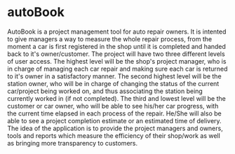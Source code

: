 # autoBook

AutoBook is a project management tool for auto repair owners. It is intented to give managers a way to measure the whole repair process,
from the moment a car is first registered in the shop until it is completed and handed back to it's owner/customer. The project will
have two three different levels of user access. The highest level will be the shop's project manager, who is in charge of managing each
car repair and making sure each car is returned to it's owner in a satisfactory manner. The second highest level will be the station owner,
who will be in charge of changing the status of the current car/project being worked on, and thus associating the station being currently
worked in (if not completed). The third and lowest level will be the customer or car owner, who will be able to see his/her car progress,
with the current time elapsed in each process of the repair. He/She will also be able to see a project completion estimate or an estimated 
time of delivery. The idea of the application is to provide the project managers and owners, tools and reports which measure the efficiency
of their shop/work as well as bringing more transparency to customers. 
